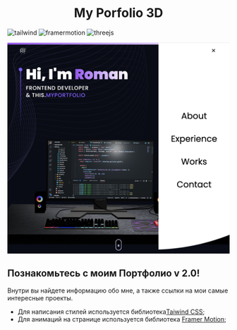 <h1 align='center' >My Porfolio 3D</h1>

![tailwind](https://img.shields.io/badge/tailwind-F5F5F5?style=for-the-badge&logo=tailwindcss&logoColor=#06b6d4) 
![framermotion](https://img.shields.io/badge/Framer_Motion-F5F5F5?style=for-the-badge&logo=framer&logoColor=0055ff)
![threejs](https://img.shields.io/badge/Three.js-black?style=for-the-badge&logo=threejs&logoColor=0055ff)

<img src='./readme_screen.png'/>

<h2>Познакомьтесь с моим Портфолио v 2.0!</h2>
<p>Внутри вы найдете информацию обо мне, а также ссылки на мои самые интересные проекты.</p>

+ Для написания стилей используется библиотека[Taiwind CSS](https://tailwindui.com/?ref=top);
+ Для анимаций на странице используется библиотека [Framer Motion](https://www.framer.com/motion/);



